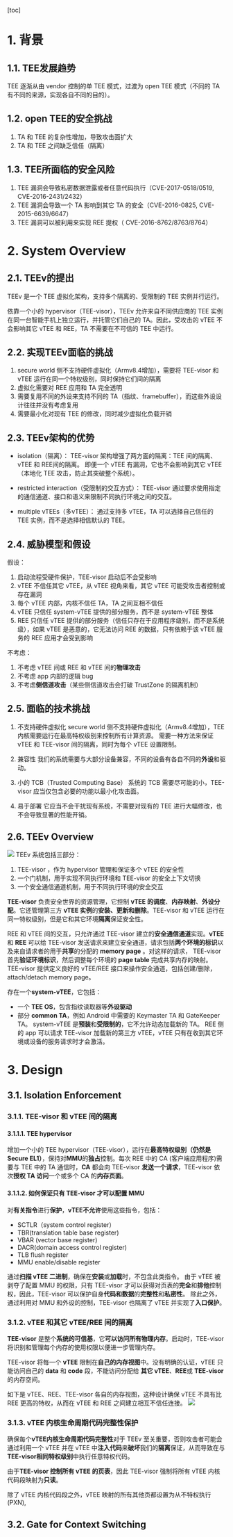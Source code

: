 [toc]

# 1. 背景
## 1.1. TEE发展趋势
TEE 逐渐从由 vendor 控制的单 TEE 模式，过渡为 open TEE 模式（不同的 TA 有不同的来源，实现各自不同的目的）。

## 1.2. open TEE的安全挑战
1. TA 和 TEE 的复杂性增加，导致攻击面扩大
2. TA 和 TEE 之间缺乏信任（隔离）

## 1.3. TEE所面临的安全风险
1. TEE 漏洞会导致私密数据泄露或者任意代码执行（CVE-2017-0518/0519, CVE-2016-2431/2432）
2. TEE 漏洞会导致一个 TA 影响到其它 TA 的安全（CVE-2016-0825, CVE-2015-6639/6647）
3. TEE 漏洞可以被利用来实现 REE 提权（ CVE-2016-8762/8763/8764）

# 2. System Overview
## 2.1. TEEv的提出
TEEv 是一个 TEE 虚拟化架构，支持多个隔离的、受限制的 TEE 实例并行运行。

依靠一个小的 hypervisor（TEE-visor），TEEv 允许来自不同供应商的 TEE 实例在同一台智能手机上独立运行，并托管它们自己的 TA。因此，受攻击的 vTEE 不会影响其它 vTEE 和 REE，TA 不需要在不可信的 TEE 中运行。

## 2.2. 实现TEEv面临的挑战
1. secure world 侧不支持硬件虚拟化（Armv8.4增加），需要将 TEE-visor 和 vTEE 运行在同一个特权级别，同时保持它们间的隔离
2. 虚拟化需要对 REE 应用和 TA 完全透明
3. 需要复用不同的外设来支持不同的 TA（指纹、framebuffer），而这些外设设计往往并没有考虑复用
4. 需要最小化对现有 TEE 的修改，同时减少虚拟化负载开销

## 2.3. TEEv架构的优势
* isolation（隔离）：
TEE-visor 架构增强了两方面的隔离：TEE 间的隔离、vTEE 和 REE间的隔离。
即便一个 vTEE 有漏洞，它也不会影响到其它 vTEE（本地化 TEE 攻击，防止其突破整个系统）。

* restricted interaction（受限制的交互方式）：
TEE-visor 通过要求使用指定的通信通道、接口和语义来限制不同执行环境之间的交互。

* multiple vTEEs（多vTEE）：
通过支持多 vTEE，TA 可以选择自己信任的 TEE 实例，而不是选择相信默认的 TEE。

## 2.4. 威胁模型和假设
假设：
1. 启动流程受硬件保护，TEE-visor 启动后不会受影响
2. vTEE 不信任其它 vTEE，从 vTEE 视角来看，其它 vTEE 可能受攻击者控制或存在漏洞
3. 每个 vTEE 内部，内核不信任 TA，TA 之间互相不信任
4. vTEE 只信任 system-vTEE 提供的部分服务，而不是 system-vTEE 整体
5. REE 只信任 vTEE 提供的部分服务（信任只存在于应用程序级别，而不是系统级），如果 vTEE 是恶意的，它无法访问 REE 的数据，只有依赖于该 vTEE 服务的 REE 应用才会受到影响

不考虑：
1. 不考虑 vTEE 间或 REE 和 vTEE 间的**物理攻击**
2. 不考虑 app 内部的逻辑 bug
3. 不考虑**侧信道攻击**（某些侧信道攻击会打破 TrustZone 的隔离机制）

## 2.5. 面临的技术挑战
1. 不支持硬件虚拟化
secure world 侧不支持硬件虚拟化（Armv8.4增加），TEE 内核需要运行在最高特权级别来控制所有计算资源。
需要一种方法来保证 vTEE 和 TEE-visor 间的隔离，同时为每个 vTEE 设置限制。

2. 兼容性
我们的系统需要与大部分设备兼容，不同的设备有各自不同的**外设**和驱动。

3. 小的 TCB（Trusted Computing Base）
系统的 TCB 需要尽可能的小，TEE-visor 应当仅包含必要的功能以最小化攻击面。

4. 易于部署
它应当不会干扰现有系统，不需要对现有的 TEE 进行大幅修改，也不会导致显著的性能开销。

## 2.6. TEEv Overview
![](image/2022-04-26-20-08-15.png)
TEEv 系统包括三部分：
1. TEE-visor ，作为 hypervisor 管理和保证多个 vTEE 的安全性
2. 一个门机制，用于实现不同执行环境和 TEE-visor 的安全上下文切换
3. 一个安全通信通道机制，用于不同执行环境的安全交互

**TEE-visor** 负责安全世界的资源管理，它控制 **vTEE 的调度**、**内存映射**、**外设分配**。它还管理第三方 **vTEE 实例**的**安装、更新和删除**。TEE-visor 和 vTEE 运行在同一特权级别，但是它和其它环境**隔离**保证安全性。

REE 和 vTEE 间的交互，只允许通过 TEE-visor 建立的**安全通信通道**实现。**vTEE** 和 **REE** 可以给 TEE-visor 发送请求来建立安全通道，请求包括**两个环境的标识**以及来自请求者的用于**共享**的分配的 **memory page** 。对这样的请求， TEE-visor 首先**验证环境标识**，然后调整每个环境的 **page table** 完成共享内存的映射。TEE-visor 提供定义良好的 vTEE/REE 接口来操作安全通道，包括创建/删除，attach/detach memory page。

存在一个**system-vTEE**，它包括：
* 一个 **TEE OS**，包含指纹读取器等**外设驱动**
* 部分 **common TA**，例如 Android 中需要的 Keymaster TA 和 GateKeeper TA。
system-vTEE 是**预装**和**受限制的**，它不允许动态加载新的 TA。
REE 侧的 app 可以请求 TEE-visor 加载新的第三方 vTEE，vTEE 只有在收到其它环境或设备的服务请求时才会激活。

# 3. Design
## 3.1. Isolation Enforcement
### 3.1.1. TEE-visor 和 vTEE 间的隔离
#### 3.1.1.1. TEE hypervisor
增加一个小的 TEE hypervisor（TEE-visor），运行在**最高特权级别（仍然是Secure EL1）**，保持对**MMU**的**独占**控制。每次 REE 中的 CA (客户端应用程序)需要与 TEE 中的 TA 通信时，**CA** 都会向 TEE-visor **发送一个请求**，TEE-visor 依次**授权 TA 访问**一个或多个 CA 的**内存页面**。

#### 3.1.1.2. 如何保证只有 TEE-visor 才可以配置 MMU
对**有关指令**进行**保护**，**vTEE不允许**使用这些指令，包括：
* SCTLR（system control register）
* TBR(translation table base register)
* VBAR (vector base register)
* DACR(domain access control register)
* TLB flush register
* MMU enable/disable register

通过**扫描 vTEE 二进制**，确保在**安装**或**加载**时，不包含此类指令。
由于 vTEE 被剥夺了配置 MMU 的权限，只有 TEE-visor 才可以获得对页表的**完全**和**排他**控制权，因此，TEE-visor 可以保护自身**代码和数据**的**完整性**和**私密性**。
除此之外，通过利用对 MMU 和外设的控制，TEE-visor 也隔离了 vTEE 并实现了**入口保护**。

### 3.1.2. vTEE 和其它 vTEE/REE 间的隔离
**TEE-visor** 是整个**系统的可信基**，它**可以访问所有物理内存**。启动时，TEE-visor 将识别和管理每个内存的使用权限以便进一步管理内存。

TEE-visor 将每一个 **vTEE** 限制在**自己的内存视图**中。没有明确的认证，vTEE 只能访问自己的 **data** 和 **code** 段，不能访问分配给 **其它 vTEE**、**REE**或 **TEE-visor** 的内存空间。

如下是 vTEE、REE、TEE-visor 各自的内存视图，这种设计确保 vTEE 不具有比 REE 更高的特权，从而在 vTEE 和 REE 之间建立相互不信任连接。
![](image/2022-04-28-11-18-55.png)

### 3.1.3. vTEE 内核生命周期代码完整性保护
确保每个**vTEE内核生命周期代码完整性**对于 TEEv 至关重要，否则攻击者可能会通过利用一个 vTEE 并在 vTEE 中**注入代码**来**破坏**我们的**隔离**保证，从而导致在与**TEE-visor相同特权级别**中执行任意特权代码。

由于**TEE-visor 控制所有 vTEE 的页表**，因此 TEE-visor 强制将所有 vTEE 内核代码段映射为**只读**。

除了 vTEE 内核代码段之外，vTEE 映射的所有其他页都设置为从不特权执行(PXN),

## 3.2. Gate for Context Switching